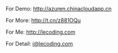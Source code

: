 For Demo: http://azuren.chinacloudapp.cn

For More: http://t.cn/z881OQu

For Me: http://lecoding.com

For Detail: [i@lecoding.com](mailto:i@lecoding.com)
